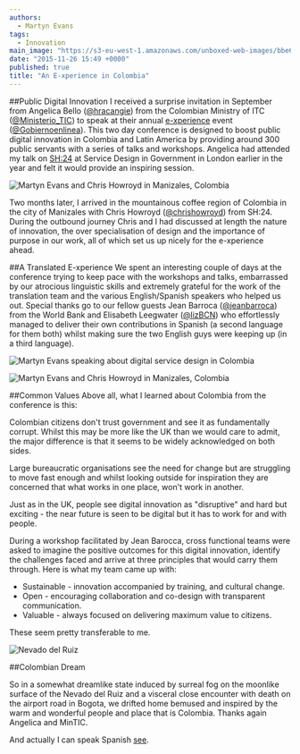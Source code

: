 ```yaml
---
authors:
  - Martyn Evans
tags: 
  - Innovation
main_image: "https://s3-eu-west-1.amazonaws.com/unboxed-web-images/bbe61f5412cc9c57499daeff9c30f68b.jpg"
date: "2015-11-26 15:49 +0000"
published: true
title: "An E-xperience in Colombia"
---
```





##Public Digital Innovation
I received a surprise invitation in September from Angelica Bello ([@hracangie](https://twitter.com/Huracangie)) from the Colombian Ministry of ITC ([@Ministerio_TIC](https://twitter.com/Ministerio_TIC)) to speak at their annual [e-xperience](http://experience.gobiernoenlinea.gov.co/) event ([@Gobiernoenlinea](https://twitter.com/Gobiernoenlinea)). This two day conference is designed to boost public digital innovation in Colombia and Latin America by providing around 300 public servants with a series of talks and workshops. Angelica had attended my talk on [SH:24](https://sh24.org.uk/) at Service Design in Government in London earlier in the year and felt it would provide an inspiring session.

![Martyn Evans and Chris Howroyd in Manizales, Colombia](https://s3-eu-west-1.amazonaws.com/unboxed-web-images/b3fab685da495f4712ba305163e14960.jpg)

Two months later, I arrived in the mountainous coffee region of Colombia in the city of Manizales with Chris Howroyd ([@chrishowroyd](https://twitter.com/chrishowroyd)) from SH:24. During the outbound journey Chris and I had discussed at length the nature of innovation, the over specialisation of design and the importance of purpose in our work, all of which set us up nicely for the e-xperience ahead.

##A Translated E-xperience
We spent an interesting couple of days at the conference trying to keep pace with the workshops and talks, embarrassed by our atrocious linguistic skills and extremely grateful for the work of the translation team and the various English/Spanish speakers who helped us out. Special thanks go to our fellow guests Jean Barroca ([@jeanbarroca](https://twitter.com/jeanbarroca)) from the World Bank and Elisabeth Leegwater ([@lizBCN](https://twitter.com/lizBCN)) who effortlessly managed to deliver their own contributions in Spanish (a second language for them both) whilst making sure the two English guys were keeping up (in a third language).

![Martyn Evans speaking about digital service design in Colombia](https://s3-eu-west-1.amazonaws.com/unboxed-web-images/bbe61f5412cc9c57499daeff9c30f68b.jpg)

![Martyn Evans and Chris Howroyd in Manizales, Colombia](https://s3-eu-west-1.amazonaws.com/unboxed-web-images/7026b7fcd175722b126381550a96d67b.jpg)

##Common Values
Above all, what I learned about Colombia from the conference is this:

Colombian citizens don't trust government and see it as fundamentally corrupt. Whilst this may be more like the UK than we would care to admit, the major difference is that it seems to be widely acknowledged on both sides.

Large bureaucratic organisations see the need for change but are struggling to move fast enough and whilst looking outside for inspiration they are concerned that what works in one place, won't work in another.

Just as in the UK, people see digital innovation as "disruptive" and hard but exciting - the near future is seen to be digital but it has to work for and with people.

During a workshop facilitated by Jean Barocca, cross functional teams were asked to imagine the positive outcomes for this digital innovation, identify the challenges faced and arrive at three principles that would carry them through. Here is what my team came up with:

- Sustainable - innovation accompanied by training, and cultural change.
- Open - encouraging collaboration and co-design with transparent communication.
- Valuable - always focused on delivering maximum value to citizens.

These seem pretty transferable to me.

![Nevado del Ruiz](https://s3-eu-west-1.amazonaws.com/unboxed-web-images/83e0a281fcbc8c69e29aec9c0101438a.jpg)

##Colombian Dream

So in a somewhat dreamlike state induced by surreal fog on the moonlike surface of the Nevado del Ruiz and a visceral close encounter with death on the airport road in Bogota, we drifted home bemused and inspired by the warm and wonderful people and place that is Colombia. Thanks again Angelica and MinTIC.

And actually I can speak Spanish [see](https://www.youtube.com/watch?v=cJD6MZCWMrs).
